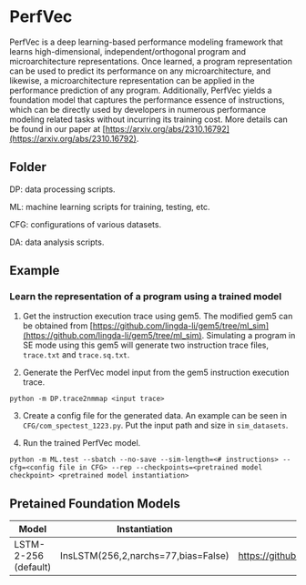 # PerfVec

PerfVec is a deep learning-based performance modeling framework that learns
high-dimensional, independent/orthogonal program and microarchitecture
representations.
Once learned, a program representation can be used to predict its performance
on any microarchitecture, and likewise, a microarchitecture representation can
be applied in the performance prediction of any program.
Additionally, PerfVec yields a foundation model that captures the performance
essence of instructions, which can be directly used by developers in numerous
performance modeling related tasks without incurring its training cost.
More details can be found in our paper at
[https://arxiv.org/abs/2310.16792](https://arxiv.org/abs/2310.16792).

## Folder

DP: data processing scripts.

ML: machine learning scripts for training, testing, etc.

CFG: configurations of various datasets.

DA: data analysis scripts.

## Example

### Learn the representation of a program using a trained model

1. Get the instruction execution trace using gem5.
The modified gem5 can be obtained from
[https://github.com/lingda-li/gem5/tree/ml_sim](https://github.com/lingda-li/gem5/tree/ml_sim).
Simulating a program in SE mode using this gem5 will generate two instruction
trace files, `trace.txt` and `trace.sq.txt`.

2. Generate the PerfVec model input from the gem5 instruction execution trace.

`python -m DP.trace2nmmap <input trace>`

3. Create a config file for the generated data.
An example can be seen in `CFG/com_spectest_1223.py`.
Put the input path and size in `sim_datasets`.

4. Run the trained PerfVec model.

`python -m ML.test --sbatch --no-save --sim-length=<# instructions> --cfg=<config file in CFG>
  --rep --checkpoints=<pretrained model checkpoint> <pretrained model instantiation>`

## Pretained Foundation Models

| Model                | Instantiation                       | Link                                                              |
|----------------------|-------------------------------------|-------------------------------------------------------------------|
| LSTM-2-256 (default) | InsLSTM(256,2,narchs=77,bias=False) | https://github.com/PerfVec/PerfVecDB/blob/main/LSTM_256_2_1222.pt |

<!---
`./dp/buildQ a.txt a.sq.txt`
-->

<!---
## Data Processing
```
source setup.sh
```

## Data Processing

### Combine data set.
```
python -m DP.combine_mmap -n <number of files>
```

### Calculate data set normalization factors.
```
python -m DP.norm
```

## Datasets

0: cache access levels
1: reuse distance
-->
